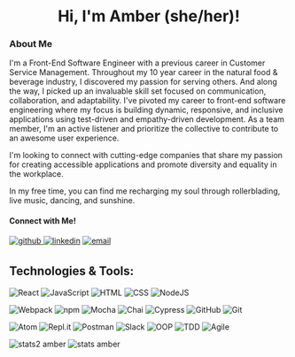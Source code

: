 <h1 align="center">Hi, I'm Amber (she/her)!</h1>

### About Me
I'm a Front-End Software Engineer with a previous career in Customer Service Management. Throughout my 10 year career in the natural food & beverage industry, I discovered my passion for serving others. And along the way, I picked up an invaluable skill set focused on communication, collaboration, and adaptability. I've pivoted my career to front-end software engineering where my focus is building dynamic, responsive, and inclusive applications using test-driven and empathy-driven development. As a team member, I'm an active listener and prioritize the collective to contribute to an awesome user experience.

I'm looking to connect with cutting-edge companies that share my passion for creating accessible applications and promote diversity and equality in the workplace.

In my free time, you can find me recharging my soul through rollerblading, live music, dancing, and sunshine.

#### Connect with Me!
<p>
  <a href="https://github.com/abodnar1" target="_blank"><img src=https://img.shields.io/badge/github-%2324292e.svg?&style=for-the-badge&logo=github&logoColor=white alt=github style="margin-bottom: 5px;" />
  <a href="https://www.linkedin.com/in/amberbodnar/" target="_blank"><img alt="linkedin" src="https://img.shields.io/badge/-LinkedIn-black.svg?style=for-the-badge&logo=linkedin&colorB=1C5D99"/></a>
  <a href="mailto:amber.bodnar@gmail.com"><img alt="email" src="https://img.shields.io/badge/Gmail-D14836?style=for-the-badge&logo=gmail&logoColor=white"/></a>
</p>


## Technologies & Tools:
![React](https://img.shields.io/badge/react-%2320232a.svg?style=for-the-badge&logo=react&logoColor=%2361DAFB)
![JavaScript](https://img.shields.io/badge/javascript-%23323330.svg?logo=javascript&logoColor=%23F7DF1E&style=for-the-badge)
![HTML](https://img.shields.io/badge/HTML5-E34F26?style=for-the-badge&logo=html5&logoColor=white)
![CSS](https://img.shields.io/badge/CSS3-1572B6?style=for-the-badge&logo=css3&logoColor=white)
![NodeJS](https://img.shields.io/badge/node.js-6DA55F?style=for-the-badge&logo=node.js&logoColor=white)

![Webpack](https://img.shields.io/badge/webpack-%238DD6F9.svg?style=for-the-badge&logo=webpack&logoColor=black)
![npm](https://img.shields.io/badge/NPM-%23000000.svg?style=for-the-badge&logo=npm&logoColor=white)
![Mocha](https://img.shields.io/badge/Mocha-8D6748?style=for-the-badge&logo=Mocha&logoColor=white)
![Chai](https://img.shields.io/badge/chai-A30701?style=for-the-badge&logo=chai&logoColor=white)
![Cypress](https://img.shields.io/badge/-cypress-%23E5E5E5?style=for-the-badge&logo=cypress&logoColor=058a5e)
![GitHub](https://img.shields.io/badge/github-%23121011.svg?style=for-the-badge&logo=github&logoColor=white)
![Git](https://img.shields.io/badge/git-%23F05033.svg?style=for-the-badge&logo=git&logoColor=white)

![Atom](https://img.shields.io/badge/Atom-%2366595C.svg?style=for-the-badge&logo=atom&logoColor=white)
![Repl.it](https://img.shields.io/badge/Repl.it-%230D101E.svg?style=for-the-badge&logo=replit&logoColor=white)
![Postman](https://img.shields.io/badge/Postman-FF6C37?style=for-the-badge&logo=postman&logoColor=white)
![Slack](https://img.shields.io/badge/Slack-4A154B.svg?&style=for-the-badge&logo=slack&logoColor=white")
![OOP](https://img.shields.io/badge/OOP%20-EDD016.svg?&style=for-the-badge&logo=OOP&logoColor=black)
![TDD](https://img.shields.io/badge/TDD%20-6EEE80.svg?&style=for-the-badge&logo=TDD&logoColor=black)
![Agile](https://img.shields.io/badge/AGILE%20-2A82E2.svg?&style=for-the-badge&logo=AGILE&logoColor=white)
 
  
![stats2 amber](https://github-readme-stats.vercel.app/api?username=abodnar1&show_icons=true&theme=vue-dark)
![stats amber](https://github-readme-stats.vercel.app/api/top-langs?username=abodnar1&show_icons=true&locale=en&layout=compact&theme=vue-dark)
